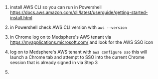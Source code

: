 1. install AWS CLI so you can run in Powershell https://docs.aws.amazon.com/cli/latest/userguide/getting-started-install.html

2. in Powershell check AWS CLI version with `aws --version`

3. in Chrome log on to Medsphere's AWS tenant via https://myapplications.microsoft.com/ and look for the AWS SSO icon

4. log on to Medsphere's AWS tenant with `aws configure sso` this will launch a Chrome tab and attempt to SSO into the current Chrome session that is already signed in via Step 3

5. 
